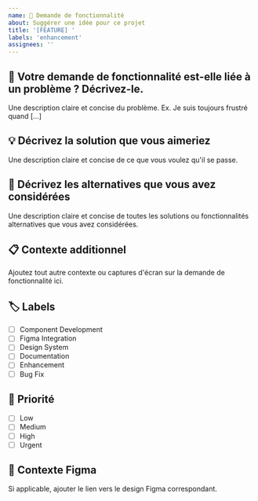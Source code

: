 ```yaml
---
name: 🚀 Demande de fonctionnalité
about: Suggérer une idée pour ce projet
title: '[FEATURE] '
labels: 'enhancement'
assignees: ''
---
```


## 🎯 Votre demande de fonctionnalité est-elle liée à un problème ? Décrivez-le.

Une description claire et concise du problème. Ex. Je suis toujours frustré quand [...]

## 💡 Décrivez la solution que vous aimeriez

Une description claire et concise de ce que vous voulez qu'il se passe.

## 🔄 Décrivez les alternatives que vous avez considérées

Une description claire et concise de toutes les solutions ou fonctionnalités alternatives que vous avez considérées.

## 📋 Contexte additionnel

Ajoutez tout autre contexte ou captures d'écran sur la demande de fonctionnalité ici.

## 🏷️ Labels

- [ ] Component Development
- [ ] Figma Integration
- [ ] Design System
- [ ] Documentation
- [ ] Enhancement
- [ ] Bug Fix

## 📅 Priorité

- [ ] Low
- [ ] Medium
- [ ] High
- [ ] Urgent

## 🎨 Contexte Figma

Si applicable, ajouter le lien vers le design Figma correspondant.
